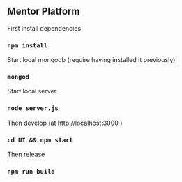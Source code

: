 
## Mentor Platform

First install dependencies

### `npm install`

Start local mongodb (require having installed it previously)

### `mongod`

Start local server

### `node server.js`

Then develop (at [http://localhost:3000](http://localhost:3000)
)


### `cd UI && npm start`

Then release 
### `npm run build`

